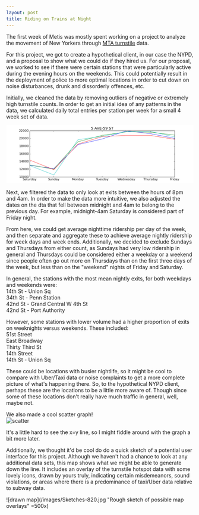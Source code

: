 ```yaml
---
layout: post
title: Riding on Trains at Night
---
```


The first week of Metis was mostly spent working on a project to analyze the movement of New Yorkers through [MTA turnstile](http://web.mta.info/developers/turnstile.html) data. 

For this project, we got to create a hypothetical client, in our case the NYPD, and a proposal to show what we could do if they hired us. For our proposal, we worked to see if there were certain stations that were particularly active during the evening hours on the weekends. This could potentially result in the deployment of police to more optimal locations in order to cut down on noise disturbances, drunk and dissorderly offences, etc.

Initially, we cleaned the data by removing outliers of negative or extremely high turnstile counts. In order to get an initial idea of any patterns in the data, we calculated daily total entries per station per week for a small 4 week set of data. 

![5th st graph](../images/5-ave-59-st.png "4 week 5th ave-59th st")

Next, we filtered the data to only look at exits between the hours of 8pm and 4am. In order to make the data more intuitive, we also adjusted the dates on the dta that fell between midnight and 4am to belong to the previous day. For example, midnight-4am Saturday is considered part of Friday night. 

From here, we could get average nighttime ridership per day of the week, and then separate and aggregate these to achieve average nightly ridership for week days and week ends. Additionally, we decided to exclude Sundays and Thursdays from either count, as Sundays had very low ridership in general and Thursdays could be considered either a weekday or a weekend since people often go out more on Thursdays than on the first three days of the week, but less than on the "weekend" nights of Friday and Saturday.

In general, the stations with the most mean nightly exits, for both weekdays and weekends were:  
14th St - Union Sq  
34th St - Penn Station  
42nd St - Grand Central 
W 4th St  
42nd St - Port Authority 
 
However, some stations with lower volume had a higher proportion of exits on weeknights versus weekends. These included:  
51st Street  
East Broadway  
Thirty Third St  
14th Street  
14th St - Union Sq  

These could be locations with busier nightlife, so it might be cool to compare with Uber/Taxi data or noise complaints to get a more complete picture of what's happening there. So, to the hypothetical NYPD client, perhaps these are the locations to be a little more aware of. Though since some of these locations don't really have much traffic in general, well, maybe not.

We also made a cool scatter graph!  
![scatter](/images/mtascatter-839.jpg "Weekend over weekday scatter")

It's a little hard to see the x=y line, so I might fiddle around with the graph a bit more later.

Additionally, we thought it'd be cool do do a quick sketch of a potential user interface for this project. Although we haven't had a chance to look at any additional data sets, this map shows what we might be able to generate down the line. It includes an overlay of the turnstile hotspot data with some lovely icons, drawn by yours truly, indicating certain misdemeanors, sound violations, or areas where there is a predominance of taxi/Uber data relative to subway data.

![drawn map](/images/Sketches-820.jpg "Rough sketch of possible map overlays" =500x)
